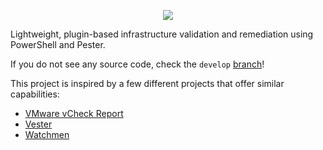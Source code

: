 <p align="center">
  <img src="https://github.com/vScripter/Chester/blob/master/Media/chester-logo.png"/>
</p>

Lightweight, plugin-based infrastructure validation and remediation using PowerShell and Pester.

If you do not see any source code, check the `develop` [branch](https://github.com/vScripter/Chester/tree/develop)!

This project is inspired by a few different projects that offer similar capabilities:
- [VMware vCheck Report](https://github.com/alanrenouf/vCheck-vSphere)
- [Vester](https://github.com/alanrenouf/vCheck-vSphere)
- [Watchmen](https://github.com/devblackops/watchmen) 
